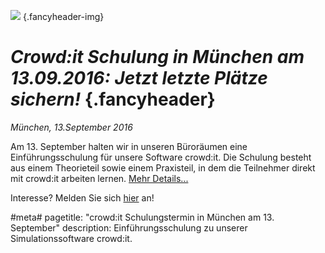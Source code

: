 ![](/img/accurate-bild-3.jpg) {.fancyheader-img}
# *Crowd:it Schulung in München am 13.09.2016: Jetzt letzte Plätze sichern!* {.fancyheader}

*München, 13.September 2016*

Am 13. September halten wir in unseren Büroräumen eine Einführungsschulung für unsere Software crowd:it. Die Schulung besteht aus einem Theorieteil 
sowie einem Praxisteil, in dem die Teilnehmer direkt mit crowd:it arbeiten lernen. 
[Mehr Details...](crowdit-schulung)

Interesse? Melden Sie sich [hier](crowdit-schulung) an!


#meta#
pagetitle: "crowd:it Schulungstermin in München am 13. September"
description: Einführungsschulung zu unserer Simulationssoftware crowd:it.
